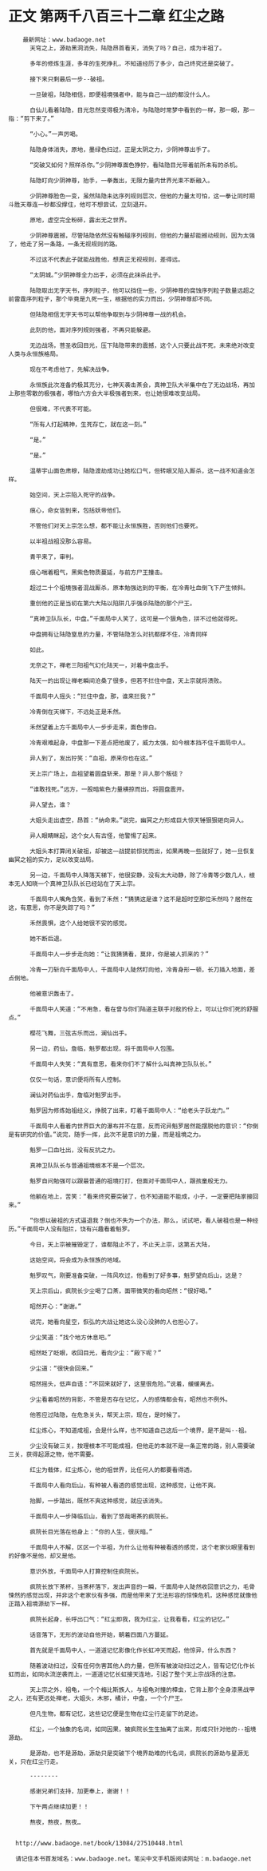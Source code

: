# 正文 第两千八百三十二章 红尘之路
        最新网址：www.badaoge.net
          天穹之上，源劫黑洞消失，陆隐昂首看天，消失了吗？自己，成为半祖了。
      
          多年的修炼生涯，多年的生死挣扎，不知道经历了多少，自己终究还是突破了。
      
          接下来只剩最后一步--破祖。
      
          一旦破祖，陆隐相信，即便祖境强者中，能与自己一战的都没什么人。
      
          白仙儿看着陆隐，目光忽然变得极为清冷，与陆隐时常梦中看到的一样，那一眼，那一指：“剪下来了。”
      
          “小心。”一声厉喝。
      
          陆隐身体消失，原地，墨绿色扫过，正是太阴之力，少阴神尊出手了。
      
          “突破又如何？照样杀你。”少阴神尊面色狰狞，看陆隐目光带着前所未有的杀机。
      
          陆隐盯向少阴神尊，抬手，一拳轰出，无限力量内世界光束不断融入。
      
          少阴神尊脸色一变，虽然陆隐未达序列规则层次，但他的力量太可怕，这一拳让同时期斗胜天尊连一秒都没撑住，他可不想尝试，立刻退开。
      
          原地，虚空完全粉碎，露出无之世界。
      
          少阴神尊震撼，尽管陆隐依然没有触碰序列规则，但他的力量却能撼动规则，因为太强了，他走了另一条路，一条无视规则的路。
      
          不过这不代表此子就能战胜他，想真正无视规则，差得远。
      
          “太阴城。”少阴神尊全力出手，必须在此抹杀此子。
      
          陆隐取出无字天书，序列粒子，他可以挡住一些，少阴神尊的腐蚀序列粒子数量远超之前雷霆序列粒子，那个毕竟是九死一生，根据他的实力而出，少阴神尊却不同。
      
          但陆隐相信无字天书可以帮他争取到与少阴神尊一战的机会。
      
          此刻的他，面对序列规则强者，不再只能躲避。
      
          无边战场，菩圣收回目光，压下陆隐带来的震撼，这个人只要此战不死，未来绝对改变人类与永恒族格局。
      
          现在不考虑他了，先解决战争。
      
          永恒族此次准备的极其充分，七神天袭击茶会，真神卫队大半集中在了无边战场，再加上那些零散的极强者，哪怕六方会大半极强者到来，也让她很难改变战局。
      
          但很难，不代表不可能。
      
          “所有人打起精神，生死存亡，就在这一刻。”
      
          “是。”
      
          “是。”
      
          温蒂宇山面色肃穆，陆隐渡劫成功让她松口气，但转眼又陷入厮杀，这一战不知道会怎样。
      
          始空间，天上宗陷入死守的战争。
      
          痕心，命女皆到来，包括妖帝他们。
      
          不管他们对天上宗怎么想，都不能让永恒族胜，否则他们也要死。
      
          以半祖战祖没那么容易。
      
          青平来了，审判。
      
          痕心喘着粗气，黑紫色物质蔓延，与前方尸王撞击。
      
          超过二十个祖境强者混战厮杀，原本勉强达到的平衡，在冷青吐血倒飞下产生倾斜。
      
          重创他的正是当初在第六大陆以陷阱几乎强杀陆隐的那个尸王。
      
          “真神卫队队长，中盘。”千面局中人笑了，这可是一个狠角色，拼不过他就得死。
      
          中盘拥有让陆隐窒息的力量，不管陆隐怎么对抗都撑不住，冷青同样
      
          如此。
      
          无奈之下，禅老三阳祖气幻化陆天一，对着中盘出手。
      
          陆天一的出现让禅老瞬间沧桑了很多，但若不拦住中盘，天上宗就将溃败。
      
          千面局中人摇头：“拦住中盘，那，谁来拦我？”
      
          冷青倒在天梯下，不远处正是禾然。
      
          禾然望着上方千面局中人一步步走来，面色惨白。
      
          冷青艰难起身，中盘那一下差点把他废了，威力太强，如今根本挡不住千面局中人。
      
          异人到了，发出狞笑：“血祖，原来你也在这。”
      
          天上宗广场上，血祖望着圆盘斩来，那是？异人那个叛徒？
      
          “谁敢找死。”远方，一股暗紫色力量横掠而出，将圆盘震开。
      
          异人望去，谁？
      
          大姐头走出虚空，昂首：“纳命来。”说完，幽冥之力形成巨大惊天锤狠狠砸向异人。
      
          异人眼睛眯起，这个女人有古怪，他警惕了起来。
      
          大姐头本打算闭关破祖，却被这一战提前惊扰而出，如果再晚一些就好了，她一旦恢复幽冥之祖的实力，足以改变战局。
      
          另一边，千面局中人降落天梯下，他很安静，没有太大动静，除了冷青等少数几人，根本无人知晓一个真神卫队队长已经站在了天上宗。
      
          千面局中人嘴角含笑，看到了禾然：“猜猜这是谁？这不是超时空那位禾然吗？居然在这，有意思，你不是失踪了吗？”
      
          禾然畏惧，这个人给她很不安的感觉。
      
          她不断后退。
      
          千面局中人一步步走向她：“让我猜猜看，莫非，你是被人抓来的？”
      
          冷青一刀斩向千面局中人，千面局中人陡然盯向他，冷青身形一顿，长刀插入地面，差点倒地。
      
          他被意识轰击了。
      
          千面局中人笑道：“不用急，看在曾与你们陆道主联手对敌的份上，可以让你们死的舒服点。”
      
          樱花飞舞，三弦古乐而出，澜仙出手。
      
          另一边，药仙，詹临，魁罗都出现，将千面局中人包围。
      
          千面局中人失笑：“真有意思，看来你们不了解什么叫真神卫队队长。”
      
          仅仅一句话，意识便将所有人控制。
      
          澜仙对药仙出手，詹临对魁罗出手。
      
          魁罗因为修炼始祖经义，挣脱了出来，盯着千面局中人：“给老头子跃龙门。”
      
          千面局中人看着内世界巨大的瀑布并不在意，反而诧异魁罗居然能摆脱他的意识：“你倒是有研究的价值。”说完，随手一挥，此次不是意识的力量，而是祖境之力。
      
          魁罗一口血吐出，没有反抗之力。
      
          真神卫队队长与普通祖境根本不是一个层次。
      
          魁罗自问勉强可以跟最普通的祖境打打，但面对千面局中人，跟孩童般无力。
      
          他躺在地上，苦笑：“看来终究要突破了，也不知道能不能成，小子，一定要把陆家接回来。”
      
          “你想以破祖的方式逼退我？倒也不失为一个办法，那么，试试吧，看人破祖也是一种经历。”千面局中人没有阻拦，饶有兴趣看着魁罗。
      
          今日，天上宗被摧毁定了，谁都阻止不了，不止天上宗，这第五大陆，
      
          这始空间，将会成为永恒族的地域。
      
          魁罗叹气，刚要准备突破，一阵风吹过，他看到了好多事，魁罗望向后山，这是？
      
          天上宗后山，疯院长少尘喝了口茶，面带微笑的看向昭然：“很好喝。”
      
          昭然开心：“谢谢。”
      
          说完，她看向星空，恢弘的大战让她这么没心没肺的人也担心了。
      
          少尘笑道：“找个地方休息吧。”
      
          昭然眨了眨眼，收回目光，看向少尘：“殿下呢？”
      
          少尘道：“很快会回来。”
      
          昭然摇头，低声自语：“不回来就好了，这里很危险。”说着，缓缓离去。
      
          少尘看着昭然的背影，不管是否存在记忆，人的感情都会有，昭然也不例外。
      
          他答应过陆隐，在危急关头，帮天上宗，现在，是时候了。
      
          红尘炼心，不知道成祖，会是什么样，也不知道自己这后一个境界，是不是叫--祖。
      
          少尘没有破三关，按理根本不可能成祖，但他走的本就不是一条正常的路，别人需要破三关，获得起源之物，他不需要。
      
          红尘为载体，红尘炼心，他的祖世界，比任何人的都要看得透。
      
          千面局中人看向后山，有种被人看透的感觉出现，这种感觉，让他不爽。
      
          抬脚，一步踏出，既然不爽这种感觉，就应该消失。
      
          千面局中人一步降临后山，看到了悠哉喝茶的疯院长。
      
          疯院长目光落在他身上：“你的人生，很灰暗。”
      
          千面局中人不解，区区一个半祖，为什么让他有种被看透的感觉，这个老家伙眼里看到的好像不是他，却又是他。
      
          意识外放，千面局中人打算控制住疯院长。
      
          疯院长放下茶杯，当茶杯落下，发出声音的一瞬，千面局中人陡然收回意识之力，毛骨悚然的感觉出现，并非这个老家伙有多强，而是他带来了无法形容的惊悚危机，这种感觉就像他正踏入祖境源劫下一样。
      
          疯院长起身，长呼出口气：“红尘即我，我为红尘，让我看看，红尘的记忆。”
      
          话音落下，无形的波动自他开始，朝着四面八方蔓延。
      
          首先就是千面局中人，一道道记忆影像化作长虹冲天而起，他惊异，什么东西？
      
          随着波动扫过，没有任何伤害其他人的力量，但所有被波动扫过之人，皆有记忆化作长虹而出，如同水流逆袭而上，一道道记忆长虹接天连地，引起了整个天上宗战场的注意。
      
          天上宗之外，祖龟，一个个梅比斯族人，与祖龟对撞的樟虫，它背上那个全身漆黑战甲之人，还有更远处禅老，大姐头，木邪，橘计，中盘，一个个尸王。
      
          但凡生物，都有记忆，这些记忆便是生物在红尘行走留下的足迹。
      
          红尘，一个抽象的名词，如同因果，被疯院长生生抽离了出来，形成只针对他的--祖境源劫。
      
          是源劫，也不是源劫，源劫只是突破下个境界劫难的代名词，疯院长的源劫与星源无关，只在红尘行走。
      
          --------
      
          感谢兄弟们支持，加更奉上，谢谢！！
      
          下午两点继续加更！！
      
          熬夜，熬夜，熬夜…
      
      
      http://www.badaoge.net/book/13084/27510448.html
      
      请记住本书首发域名：www.badaoge.net。笔尖中文手机版阅读网址：m.badaoge.net